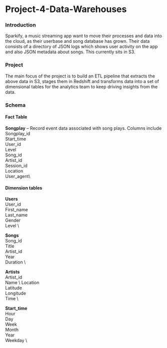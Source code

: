 # Project-4-Data-Warehouses

### Introduction

Sparkify, a music streaming app want to move their processes and data into the cloud, as their userbase and song database has grown. Their data consists of a directory of JSON logs which shows user activity on the app and also JSON metadata about songs. This currently sits in S3. 

### Project
The main focus of the project is to build an ETL pipeline that extracts the above data in S3, stages them in Redshift and transforms data into a set of dimensional tables for the analytics team to keep driving insights from the data. 

### Schema
#### Fact Table

**Songplay** – Record event data associated with song plays. Columns include \
Songplay_id \
Start_time \
User_id \
Level \
Song_id \
Artist_id \
Session_id \
Location \
User_agent\

#### Dimension tables
**Users** \
User_id \
First_name \
Last_name \
Gender \
Level \

**Songs** \
Song_id \
Title \
Artist_id \
Year \
Duration \

**Artists** \
Artist_id \
Name	\ 
Location \
Latitude \
Longitude \
Time \
 
**Start_time** \
Hour \
Day \
Week \
Month \
Year \
Weekday \


